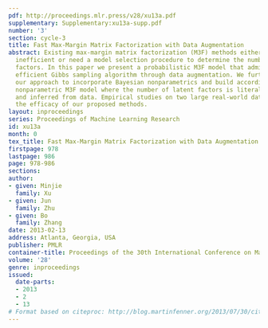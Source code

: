 ```yaml
---
pdf: http://proceedings.mlr.press/v28/xu13a.pdf
supplementary: Supplementary:xu13a-supp.pdf
number: '3'
section: cycle-3
title: Fast Max-Margin Matrix Factorization with Data Augmentation
abstract: Existing max-margin matrix factorization (M3F) methods either are computationally
  inefficient or need a model selection procedure to determine the number of latent
  factors. In this paper we present a probabilistic M3F model that admits a highly
  efficient Gibbs sampling algorithm through data augmentation. We further extend
  our approach to incorporate Bayesian nonparametrics and build accordingly a truncation-free
  nonparametric M3F model where the number of latent factors is literally unbounded
  and inferred from data. Empirical studies on two large real-world data sets verify
  the efficacy of our proposed methods.
layout: inproceedings
series: Proceedings of Machine Learning Research
id: xu13a
month: 0
tex_title: Fast Max-Margin Matrix Factorization with Data Augmentation
firstpage: 978
lastpage: 986
page: 978-986
sections: 
author:
- given: Minjie
  family: Xu
- given: Jun
  family: Zhu
- given: Bo
  family: Zhang
date: 2013-02-13
address: Atlanta, Georgia, USA
publisher: PMLR
container-title: Proceedings of the 30th International Conference on Machine Learning
volume: '28'
genre: inproceedings
issued:
  date-parts:
  - 2013
  - 2
  - 13
# Format based on citeproc: http://blog.martinfenner.org/2013/07/30/citeproc-yaml-for-bibliographies/
---
```

